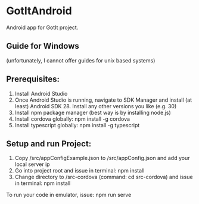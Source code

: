 # GotItAndroid

Android app for GotIt project.

## Guide for Windows 
(unfortunately, I cannot offer guides for unix based systems)

## Prerequisites:
1. Install Android Studio
2. Once Android Studio is running, navigate to SDK Manager and install (at least) Android SDK 28. Install any other versions you like (e.g. 30)
3. Install npm package manager (best way is by installing node.js)
4. Install cordova globally: npm install -g cordova
5. Install typescript globally: npm install -g typescript

## Setup and run Project:
1. Copy /src/appConfigExample.json to /src/appConfig.json and add your local server ip
2. Go into project root and issue in terminal: npm install
3. Change directory to /src-cordova (command: cd src-cordova) and issue in terminal: npm install

To run your code in emulator, issue: npm run serve
